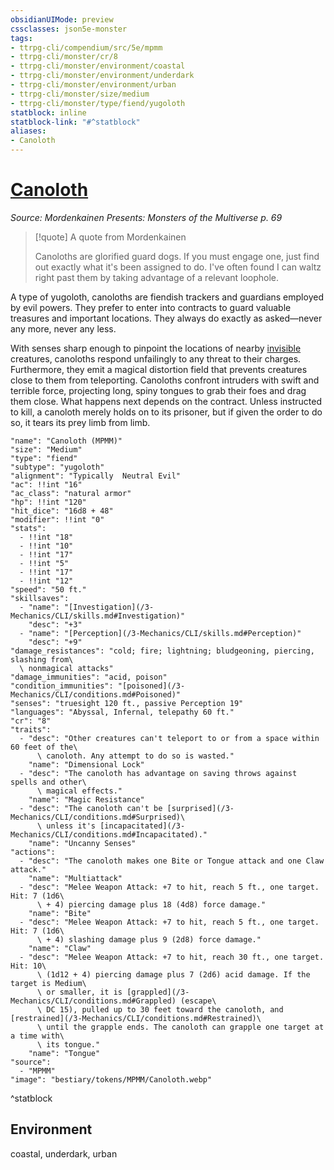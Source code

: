 ```yaml
---
obsidianUIMode: preview
cssclasses: json5e-monster
tags:
- ttrpg-cli/compendium/src/5e/mpmm
- ttrpg-cli/monster/cr/8
- ttrpg-cli/monster/environment/coastal
- ttrpg-cli/monster/environment/underdark
- ttrpg-cli/monster/environment/urban
- ttrpg-cli/monster/size/medium
- ttrpg-cli/monster/type/fiend/yugoloth
statblock: inline
statblock-link: "#^statblock"
aliases:
- Canoloth
---
```

# [Canoloth](3-Mechanics\CLI\bestiary\fiend/canoloth-mpmm.md)
*Source: Mordenkainen Presents: Monsters of the Multiverse p. 69*  

> [!quote] A quote from Mordenkainen  
> 
> Canoloths are glorified guard dogs. If you must engage one, just find out exactly what it's been assigned to do. I've often found I can waltz right past them by taking advantage of a relevant loophole.

A type of yugoloth, canoloths are fiendish trackers and guardians employed by evil powers. They prefer to enter into contracts to guard valuable treasures and important locations. They always do exactly as asked—never any more, never any less.

With senses sharp enough to pinpoint the locations of nearby [invisible](/3-Mechanics/CLI/conditions.md#Invisible) creatures, canoloths respond unfailingly to any threat to their charges. Furthermore, they emit a magical distortion field that prevents creatures close to them from teleporting. Canoloths confront intruders with swift and terrible force, projecting long, spiny tongues to grab their foes and drag them close. What happens next depends on the contract. Unless instructed to kill, a canoloth merely holds on to its prisoner, but if given the order to do so, it tears its prey limb from limb.

```statblock
"name": "Canoloth (MPMM)"
"size": "Medium"
"type": "fiend"
"subtype": "yugoloth"
"alignment": "Typically  Neutral Evil"
"ac": !!int "16"
"ac_class": "natural armor"
"hp": !!int "120"
"hit_dice": "16d8 + 48"
"modifier": !!int "0"
"stats":
  - !!int "18"
  - !!int "10"
  - !!int "17"
  - !!int "5"
  - !!int "17"
  - !!int "12"
"speed": "50 ft."
"skillsaves":
  - "name": "[Investigation](/3-Mechanics/CLI/skills.md#Investigation)"
    "desc": "+3"
  - "name": "[Perception](/3-Mechanics/CLI/skills.md#Perception)"
    "desc": "+9"
"damage_resistances": "cold; fire; lightning; bludgeoning, piercing, slashing from\
  \ nonmagical attacks"
"damage_immunities": "acid, poison"
"condition_immunities": "[poisoned](/3-Mechanics/CLI/conditions.md#Poisoned)"
"senses": "truesight 120 ft., passive Perception 19"
"languages": "Abyssal, Infernal, telepathy 60 ft."
"cr": "8"
"traits":
  - "desc": "Other creatures can't teleport to or from a space within 60 feet of the\
      \ canoloth. Any attempt to do so is wasted."
    "name": "Dimensional Lock"
  - "desc": "The canoloth has advantage on saving throws against spells and other\
      \ magical effects."
    "name": "Magic Resistance"
  - "desc": "The canoloth can't be [surprised](/3-Mechanics/CLI/conditions.md#Surprised)\
      \ unless it's [incapacitated](/3-Mechanics/CLI/conditions.md#Incapacitated)."
    "name": "Uncanny Senses"
"actions":
  - "desc": "The canoloth makes one Bite or Tongue attack and one Claw attack."
    "name": "Multiattack"
  - "desc": "Melee Weapon Attack: +7 to hit, reach 5 ft., one target. Hit: 7 (1d6\
      \ + 4) piercing damage plus 18 (4d8) force damage."
    "name": "Bite"
  - "desc": "Melee Weapon Attack: +7 to hit, reach 5 ft., one target. Hit: 7 (1d6\
      \ + 4) slashing damage plus 9 (2d8) force damage."
    "name": "Claw"
  - "desc": "Melee Weapon Attack: +7 to hit, reach 30 ft., one target. Hit: 10\
      \ (1d12 + 4) piercing damage plus 7 (2d6) acid damage. If the target is Medium\
      \ or smaller, it is [grappled](/3-Mechanics/CLI/conditions.md#Grappled) (escape\
      \ DC 15), pulled up to 30 feet toward the canoloth, and [restrained](/3-Mechanics/CLI/conditions.md#Restrained)\
      \ until the grapple ends. The canoloth can grapple one target at a time with\
      \ its tongue."
    "name": "Tongue"
"source":
  - "MPMM"
"image": "bestiary/tokens/MPMM/Canoloth.webp"
```
^statblock

## Environment

coastal, underdark, urban